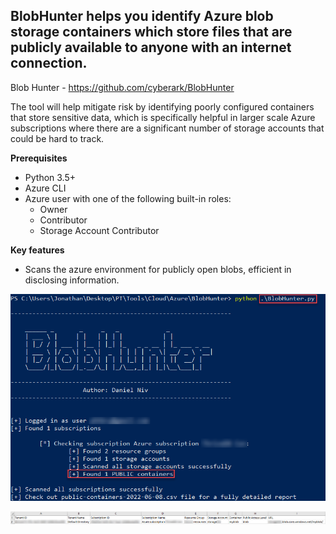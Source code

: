 
## BlobHunter helps you identify Azure blob storage containers which store files that are publicly available to anyone with an internet connection.

Blob Hunter - https://github.com/cyberark/BlobHunter

The tool will help mitigate risk by identifying poorly configured containers that store sensitive data, which is specifically helpful in larger scale Azure subscriptions where there are a significant number of storage accounts that could be hard to track.

**Prerequisites** 
* Python 3.5+
* Azure CLI
* Azure user with one of the following built-in roles:
  * Owner
  * Contributor
  * Storage Account Contributor

**Key features**
* Scans the azure environment for publicly open blobs, efficient in disclosing information.



![Import Module](https://github.com/JonathanScheinert/Cloud_PT_Tools/blob/main/Azure/Screenshots/BlobHunter_1.png)


![Running The Script](https://github.com/JonathanScheinert/Cloud_PT_Tools/blob/main/Azure/Screenshots/BlobHunter_2.png)
